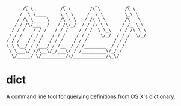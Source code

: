            _             _           _           _
          /\ \          /\ \       /\ \         /\ \
         /  \ \____     \ \ \     /  \ \        \_\ \
        / /\ \_____\    /\ \_\   / /\ \ \       /\__ \
       / / /\/___  /   / /\/_/  / / /\ \ \     / /_ \ \
      / / /   / / /   / / /    / / /  \ \_\   / / /\ \ \
     / / /   / / /   / / /    / / /    \/_/  / / /  \/_/
    / / /   / / /   / / /    / / /          / / /
    \ \ \__/ / /___/ / /__  / / /________  / / /
     \ \___\/ //\__\/_/___\/ / /_________\/_/ /
      \/_____/ \/_________/\/____________/\_\/

dict
====

A command line tool for querying definitions from OS X's dictionary.
